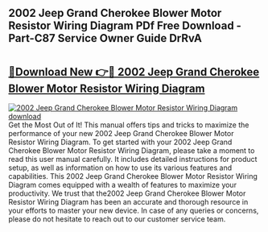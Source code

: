 ## 2002 Jeep Grand Cherokee Blower Motor Resistor Wiring Diagram PDf Free Download - Part-C87 Service Owner Guide DrRvA

# <h2><a href="http://dflcft.blite.top/?on=2002+Jeep+Grand+Cherokee+Blower+Motor+Resistor+Wiring+Diagram">🔗Download New 👉🔴 2002 Jeep Grand Cherokee Blower Motor Resistor Wiring Diagram</a></h2>

[![2002 Jeep Grand Cherokee Blower Motor Resistor Wiring Diagram download](https://i.imgur.com/lujVjoI.png)](http://dflcft.blite.top/?on=2002+Jeep+Grand+Cherokee+Blower+Motor+Resistor+Wiring+Diagram)
Get the Most Out of It! This manual offers tips and tricks to maximize the performance of your new 2002 Jeep Grand Cherokee Blower Motor Resistor Wiring Diagram. To get started with your 2002 Jeep Grand Cherokee Blower Motor Resistor Wiring Diagram, please take a moment to read this user manual carefully. It includes detailed instructions for product setup, as well as information on how to use its various features and capabilities. This 2002 Jeep Grand Cherokee Blower Motor Resistor Wiring Diagram comes equipped with a wealth of features to maximize your productivity. We trust that the2002 Jeep Grand Cherokee Blower Motor Resistor Wiring Diagram has been an accurate and thorough resource in your efforts to master your new device. In case of any queries or concerns, please do not hesitate to reach out to our customer service team.
